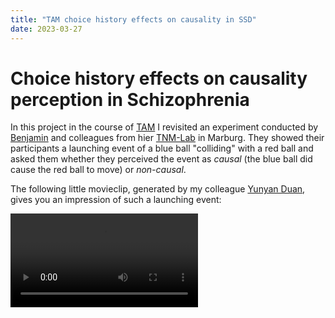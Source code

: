 ```yaml
---
title: "TAM choice history effects on causality in SSD"
date: 2023-03-27
---
```


# Choice history effects on causality perception in Schizophrenia

In this project in the course of [TAM](https://www.theadaptivemind.de/) I revisited an experiment conducted by [Benjamin](https://tnm-lab.com/people/prof-dr-benjamin-straube/) and colleagues from hier [TNM-Lab](https://tnm-lab.com/) in Marburg. They showed their participants a launching event of a blue ball "colliding" with a red ball and asked them whether they perceived the event as *causal* (the blue ball did cause the red ball to move) or *non-causal*.

The following little movieclip, generated by my colleague [Yunyan Duan](https://www.psychologie.tu-darmstadt.de/perception/home_per/people_per/people_perception_detail_75264.en.jsp), gives you an impression of such a launching event:

<video controls loop>
  <source src="https://uvest.github.io/figures/launching_event_example_by_Yunyan_Duan.mov" type="video/mov">
  <!-- <source src="movie.ogg" type="video/ogg"> -->
  Your browser does not support the video tag.
</video>

